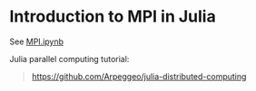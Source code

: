 # Introduction to MPI in Julia

See [MPI.ipynb](https://github.com/zhaotianjing/MPI_testing/blob/master/MPI.ipynb)




Julia parallel computing tutorial:

> https://github.com/Arpeggeo/julia-distributed-computing
